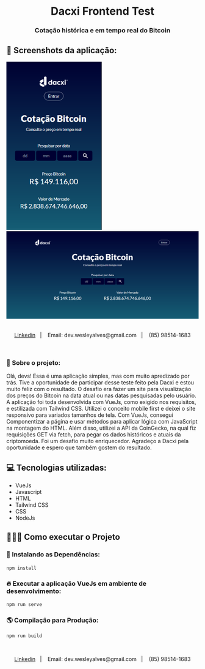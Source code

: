 <h1 align="center">Dacxi Frontend Test</h1>
<h3 align="center">Cotação histórica e em tempo real do Bitcoin</h3>

## 📸 Screenshots da aplicação:
<div>
  <img style="width: 250px" src="./public/mobile_screen.png" alt="home"/>
  <img style="width: 750px" src="./public/desktop_screen.png" alt="home"/>
</div>

</br>
<p align="center">
  <a href="linkedin.com/in/wesley-emanuel-alves-de-oliveira-7b05781b9">Linkedin</a>&nbsp;&nbsp;&nbsp;|&nbsp;&nbsp;&nbsp;
  <a>Email: dev.wesleyalves@gmail.com</a>&nbsp;&nbsp;&nbsp;|&nbsp;&nbsp;&nbsp;
  <span>(85) 98514-1683</span>
</p> </br>

### 📝 Sobre o projeto:
Olá, devs! Essa é uma aplicação simples, mas com muito apredizado por trás. Tive a oportunidade de participar desse teste 
feito pela Dacxi e estou muito feliz com o resultado.
O desafio era fazer um site para visualização dos preços do Bitcoin na data atual ou nas datas pesquisadas pelo usuário.
A aplicação foi toda desenvolvida com VueJs, como exigido nos requisitos, e estilizada com Tailwind CSS. Utilizei o conceito 
mobile first e deixei o site responsivo para variados tamanhos de tela. Com VueJs, consegui Componentizar a página e usar métodos
para aplicar lógica com JavaScript na montagem do HTML. Além disso, utilizei a API da CoinGecko, na qual fiz
requisições GET via fetch, para pegar os dados históricos e atuais da criptomoeda. 
Foi um desafio muito enriquecedor. Agradeço a Dacxi pela oportunidade e espero que também gostem do resultado.

## 💻 Tecnologias utilizadas:
- VueJs
- Javascript
- HTML
- Tailwind CSS
- CSS
- NodeJs

## 🏃🏻‍♂️ Como executar o Projeto

### 🔧 Instalando as Dependências:
```
npm install
```

### 🔥 Executar a aplicação VueJs em ambiente de desenvolvimento:
```
npm run serve
```

### 🌎 Compilação para Produção:
```
npm run build
```

</br>
<p align="center">
  <a href="linkedin.com/in/wesley-emanuel-alves-de-oliveira-7b05781b9">Linkedin</a>&nbsp;&nbsp;&nbsp;|&nbsp;&nbsp;&nbsp;
  <a>Email: dev.wesleyalves@gmail.com</a>&nbsp;&nbsp;&nbsp;|&nbsp;&nbsp;&nbsp;
  <span>(85) 98514-1683</span>
</p> </br>
